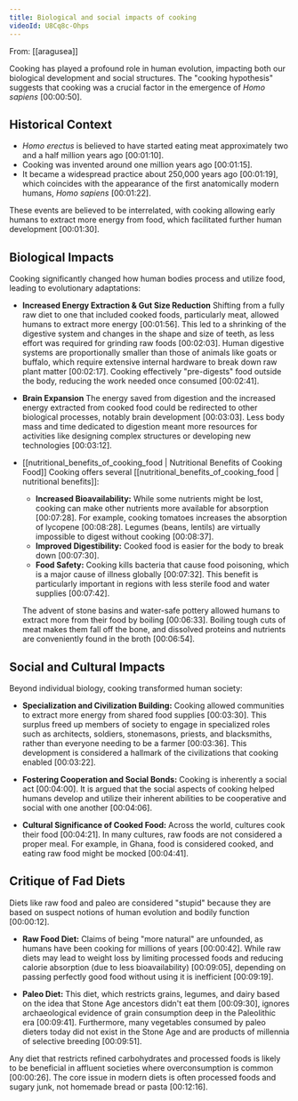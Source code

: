 ```yaml
---
title: Biological and social impacts of cooking
videoId: U8Cq8c-Ohps
---
```


From: [[aragusea]] <br/> 

Cooking has played a profound role in human evolution, impacting both our biological development and social structures. The "cooking hypothesis" suggests that cooking was a crucial factor in the emergence of *Homo sapiens* <a class="yt-timestamp" data-t="00:00:50">[00:00:50]</a>.

## Historical Context

*   *Homo erectus* is believed to have started eating meat approximately two and a half million years ago <a class="yt-timestamp" data-t="00:01:10">[00:01:10]</a>.
*   Cooking was invented around one million years ago <a class="yt-timestamp" data-t="00:01:15">[00:01:15]</a>.
*   It became a widespread practice about 250,000 years ago <a class="yt-timestamp" data-t="00:01:19">[00:01:19]</a>, which coincides with the appearance of the first anatomically modern humans, *Homo sapiens* <a class="yt-timestamp" data-t="00:01:22">[00:01:22]</a>.

These events are believed to be interrelated, with cooking allowing early humans to extract more energy from food, which facilitated further human development <a class="yt-timestamp" data-t="00:01:30">[00:01:30]</a>.

## Biological Impacts

Cooking significantly changed how human bodies process and utilize food, leading to evolutionary adaptations:

*   **Increased Energy Extraction & Gut Size Reduction**
    Shifting from a fully raw diet to one that included cooked foods, particularly meat, allowed humans to extract more energy <a class="yt-timestamp" data-t="00:01:56">[00:01:56]</a>. This led to a shrinking of the digestive system and changes in the shape and size of teeth, as less effort was required for grinding raw foods <a class="yt-timestamp" data-t="00:02:03">[00:02:03]</a>. Human digestive systems are proportionally smaller than those of animals like goats or buffalo, which require extensive internal hardware to break down raw plant matter <a class="yt-timestamp" data-t="00:02:17">[00:02:17]</a>. Cooking effectively "pre-digests" food outside the body, reducing the work needed once consumed <a class="yt-timestamp" data-t="00:02:41">[00:02:41]</a>.

*   **Brain Expansion**
    The energy saved from digestion and the increased energy extracted from cooked food could be redirected to other biological processes, notably brain development <a class="yt-timestamp" data-t="00:03:03">[00:03:03]</a>. Less body mass and time dedicated to digestion meant more resources for activities like designing complex structures or developing new technologies <a class="yt-timestamp" data-t="00:03:12">[00:03:12]</a>.

*   [[nutritional_benefits_of_cooking_food | Nutritional Benefits of Cooking Food]]
    Cooking offers several [[nutritional_benefits_of_cooking_food | nutritional benefits]]:
    *   **Increased Bioavailability:** While some nutrients might be lost, cooking can make other nutrients more available for absorption <a class="yt-timestamp" data-t="00:07:28">[00:07:28]</a>. For example, cooking tomatoes increases the absorption of lycopene <a class="yt-timestamp" data-t="00:08:28">[00:08:28]</a>. Legumes (beans, lentils) are virtually impossible to digest without cooking <a class="yt-timestamp" data-t="00:08:37">[00:08:37]</a>.
    *   **Improved Digestibility:** Cooked food is easier for the body to break down <a class="yt-timestamp" data-t="00:07:30">[00:07:30]</a>.
    *   **Food Safety:** Cooking kills bacteria that cause food poisoning, which is a major cause of illness globally <a class="yt-timestamp" data-t="00:07:32">[00:07:32]</a>. This benefit is particularly important in regions with less sterile food and water supplies <a class="yt-timestamp" data-t="00:07:42">[00:07:42]</a>.

    The advent of stone basins and water-safe pottery allowed humans to extract more from their food by boiling <a class="yt-timestamp" data-t="00:06:33">[00:06:33]</a>. Boiling tough cuts of meat makes them fall off the bone, and dissolved proteins and nutrients are conveniently found in the broth <a class="yt-timestamp" data-t="00:06:54">[00:06:54]</a>.

## Social and Cultural Impacts

Beyond individual biology, cooking transformed human society:

*   **Specialization and Civilization Building:** Cooking allowed communities to extract more energy from shared food supplies <a class="yt-timestamp" data-t="00:03:30">[00:03:30]</a>. This surplus freed up members of society to engage in specialized roles such as architects, soldiers, stonemasons, priests, and blacksmiths, rather than everyone needing to be a farmer <a class="yt-timestamp" data-t="00:03:36">[00:03:36]</a>. This development is considered a hallmark of the civilizations that cooking enabled <a class="yt-timestamp" data-t="00:03:22">[00:03:22]</a>.

*   **Fostering Cooperation and Social Bonds:** Cooking is inherently a social act <a class="yt-timestamp" data-t="00:04:00">[00:04:00]</a>. It is argued that the social aspects of cooking helped humans develop and utilize their inherent abilities to be cooperative and social with one another <a class="yt-timestamp" data-t="00:04:06">[00:04:06]</a>.

*   **Cultural Significance of Cooked Food:** Across the world, cultures cook their food <a class="yt-timestamp" data-t="00:04:21">[00:04:21]</a>. In many cultures, raw foods are not considered a proper meal. For example, in Ghana, food is considered cooked, and eating raw food might be mocked <a class="yt-timestamp" data-t="00:04:41">[00:04:41]</a>.

## Critique of Fad Diets

Diets like raw food and paleo are considered "stupid" because they are based on suspect notions of human evolution and bodily function <a class="yt-timestamp" data-t="00:00:12">[00:00:12]</a>.

*   **Raw Food Diet:** Claims of being "more natural" are unfounded, as humans have been cooking for millions of years <a class="yt-timestamp" data-t="00:00:42">[00:00:42]</a>. While raw diets may lead to weight loss by limiting processed foods and reducing calorie absorption (due to less bioavailability) <a class="yt-timestamp" data-t="00:09:05">[00:09:05]</a>, depending on passing perfectly good food without using it is inefficient <a class="yt-timestamp" data-t="00:09:19">[00:09:19]</a>.

*   **Paleo Diet:** This diet, which restricts grains, legumes, and dairy based on the idea that Stone Age ancestors didn't eat them <a class="yt-timestamp" data-t="00:09:30">[00:09:30]</a>, ignores archaeological evidence of grain consumption deep in the Paleolithic era <a class="yt-timestamp" data-t="00:09:41">[00:09:41]</a>. Furthermore, many vegetables consumed by paleo dieters today did not exist in the Stone Age and are products of millennia of selective breeding <a class="yt-timestamp" data-t="00:09:51">[00:09:51]</a>.

Any diet that restricts refined carbohydrates and processed foods is likely to be beneficial in affluent societies where overconsumption is common <a class="yt-timestamp" data-t="00:00:26">[00:00:26]</a>. The core issue in modern diets is often processed foods and sugary junk, not homemade bread or pasta <a class="yt-timestamp" data-t="00:12:16">[00:12:16]</a>.